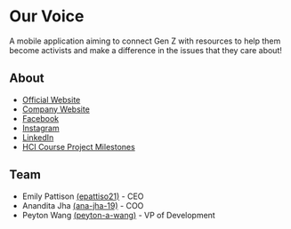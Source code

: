 # Our Voice
A mobile application aiming to connect Gen Z with resources to help them become activists and make a difference in the issues that they care about!

## About
* [Official Website](https://www.ovtakeaction.com/)
* [Company Website](https://our-voice.github.io/company-website/)
* [Facebook](https://www.facebook.com/ourvoicemobileapp/)
* [Instagram](https://www.instagram.com/ovtakeaction/)
* [LinkedIn](https://www.linkedin.com/company/our-voice-mobile-app/)
* [HCI Course Project Milestones](http://cs.wellesley.edu/~ourvoice/home.html)

## Team
* Emily Pattison [(epattiso21)](https://github.com/epattiso21) - CEO
* Anandita Jha [(ana-jha-19)](https://github.com/ana-jha-19) - COO
* Peyton Wang [(peyton-a-wang)](https://github.com/peyton-a-wang) - VP of Development
